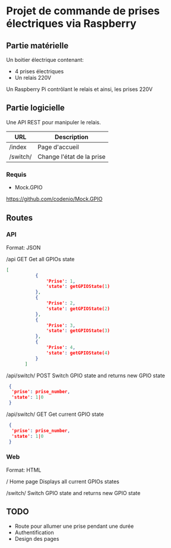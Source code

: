 # Projet de commande de prises électriques via Raspberry

## Partie matérielle

Un boitier électrique contenant:
* 4 prises électriques
* Un relais 220V

Un Raspberry Pi contrôlant le relais et ainsi, les prises 220V

## Partie logicielle

Une API REST pour manipuler le relais.

URL | Description
 -- | -- 
/index | Page d'accueil
/switch/<numero de prise> | Change l'état de la prise


### Requis

* Mock.GPIO

https://github.com/codenio/Mock.GPIO

## Routes

### API

Format: JSON

/api
GET
 Get all GPIOs state
 ```json
 [
            {
                'Prise': 1,
                'state': getGPIOState(1)
            },
            {
                'Prise': 2,
                'state': getGPIOState(2)
            },
            {
                'Prise': 3,
                'state': getGPIOState(3)
            },
            {
                'Prise': 4,
                'state': getGPIOState(4)
            }
        ]
```

/api/switch/<prise>
POST
 Switch GPIO state and returns new GPIO state
 ```json
  {
   'prise': prise_number,
   'state': 1|0
  }
  ```

/api/switch/<prise>
GET
 Get current GPIO state
 ```json
  {
   'prise': prise_number,
   'state': 1|0
  }
  ```


### Web

Format: HTML

/
Home page
Displays all current GPIOs states

/switch/<prise>
 Switch GPIO state and returns new GPIO state

## TODO

* Route pour allumer une prise pendant une durée
* Authentification
* Design des pages
